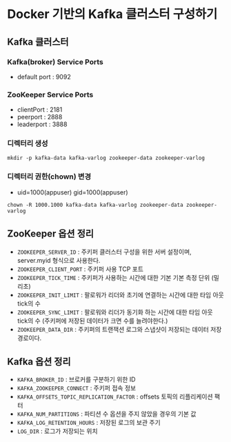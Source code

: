 # Docker 기반의 Kafka 클러스터 구성하기

## Kafka 클러스터

### Kafka(broker) Service Ports

- default port : 9092

### ZooKeeper Service Ports

- clientPort : 2181
- peerport : 2888
- leaderport : 3888

### 디렉터리 생성

```
mkdir -p kafka-data kafka-varlog zookeeper-data zookeeper-varlog
```

### 디렉터리 권한(chown) 변경

- uid=1000(appuser) gid=1000(appuser)

```
chown -R 1000.1000 kafka-data kafka-varlog zookeeper-data zookeeper-varlog
```

## ZooKeeper 옵션 정리

- `ZOOKEEPER_SERVER_ID` : 주키퍼 클러스터 구성을 위한 서버 설정이며, server.myid 형식으로 사용한다.
- `ZOOKEEPER_CLIENT_PORT` : 주키퍼 사용 TCP 포트
- `ZOOKEEPER_TICK_TIME` : 주키퍼가 사용하는 시간에 대한 기본 기본 측정 단위 (밀리초)
- `ZOOKEEPER_INIT_LIMIT` : 팔로워가 리더와 초기에 연결하는 시간에 대한 타임 아웃 tick의 수
- `ZOOKEEPER_SYNC_LIMIT` : 팔로워와 리더가 동기화 하는 시간에 대한 타임 아웃 tick의 수 (주키퍼에 저장된 데이터가 크면 수를 늘려야한다.)
- `ZOOKEEPER_DATA_DIR` : 주키퍼의 트랜잭션 로그와 스냅샷이 저장되는 데이터 저장 경로이다.

## Kafka 옵션 정리

- `KAFKA_BROKER_ID` : 브로커를 구분하기 위한 ID
- `KAFKA_ZOOKEEPER_CONNECT` : 주키퍼 접속 정보
- `KAFKA_OFFSETS_TOPIC_REPLICATION_FACTOR` : offsets 토픽의 리플리케이션 팩터
- `KAFKA_NUM_PARTITIONS` : 파티션 수 옵션을 주지 않았을 경우의 기본 값
- `KAFKA_LOG_RETENTION_HOURS` : 저장된 로그의 보관 주기
- `LOG_DIR` : 로그가 저장되는 위치
